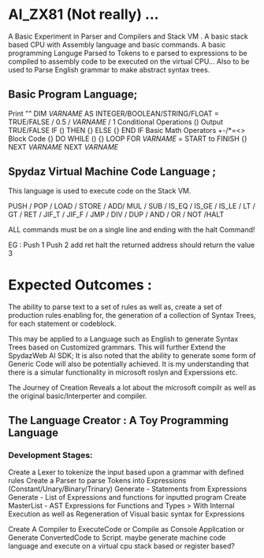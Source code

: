 # AI_ZX81 (Not really) ...

A Basic Experiment in Parser and Compilers and Stack VM . A basic stack based CPU with Assembly language and basic commands. 
A basic programming Languge Parsed to Tokens to e parsed to expressions to be compiled to assembly code to be executed on the virtual CPU... 
Also to be used to Parse English grammar to make abstract syntax trees. 


## Basic Program Language; 

Print ""
DIM $VARNAME$ AS INTEGER/BOOLEAN/STRING/FLOAT = TRUE/FALSE / 0.5 / $VARNAME$ / 1
Conditional Operations () Output TRUE/FALSE
IF () THEN {} ELSE {} END IF
Basic Math Operators +-/*=<>
Block Code {}
DO WHILE () {} LOOP 
FOR $VARNAME$ = START to FINISH {} NEXT $VARNAME$
NEXT $VARNAME$

## Spydaz Virtual Machine Code Language ;

This language is used to execute code on the Stack VM.

PUSH / POP / LOAD / STORE / ADD/ MUL / SUB / IS_EQ / IS_GE / IS_LE / LT / GT / RET / JIF_T / JIF_F / JMP / DIV / DUP / AND / OR / NOT /HALT

ALL commands must be on a single line and ending with the halt Command!

EG : Push 1 Push 2 add ret halt the returned address should return the value 3





# Expected Outcomes :

 The ability to parse text to a set of rules as well as,
 create a set of production rules enabling for,
 the generation of a collection of Syntax Trees,
 for each statement or codeblock.

 This may be applied to a Language such as English to generate Syntax Trees based on Customized grammars. 
 This will further Extend the SpydazWeb AI SDK; 
 It is also noted that the ability to generate some form of Generic Code will also be potentially achieved. 
 It is my understanding that there is a simular functionality in microsoft roslyn and Experssions etc. 

 The Journey of Creation Reveals a lot about the microsoft compilr as well as the original basic/Interperter and compiler.
  

 ## The Language Creator : A Toy Programming Language

### Development Stages: 

Create a Lexer to tokenize the input based upon a grammar with defined rules
Create a Parser to parse Tokens into Expressions (Constant/Unary/Binary/Trinary)
Generate - Statements from Expressions 
Generate - List of Expressions and functions for inputted program
Create MasterList - AST Expressions for Functions and Types  > With Internal Execution as well as Regeneration of Visual basic syntax for Expressions 
 
Create A Compiler to ExecuteCode or Compile as Console Application or Generate ConvertedCode to Script. 
maybe generate machine code language and execute on a virtual cpu stack based or register based?


 
